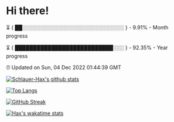 # Hi there!

⏳ { ██░░░░░░░░░░░░░░░░░░░░░░░░░░░░ } - 9.91% - Month progress

⏳ { ███████████████████████████░░░ } - 92.35% - Year progress

⏰ Updated on Sun, 04 Dec 2022 01:44:39 GMT


[![Schlauer-Hax's github stats](https://github-readme-stats.vercel.app/api?username=Schlauer-Hax&show_icons=true&theme=dark&count_private=true)](https://github.com/Schlauer-Hax)


[![Top Langs](https://github-readme-stats.vercel.app/api/top-langs/?username=Schlauer-Hax&layout=compact&theme=dark)](https://github.com/Schlauer-Hax?tab=repositories)

[![GitHub Streak](https://streak-stats.demolab.com?user=Schlauer-Hax&theme=dark)](https://git.io/streak-stats)

[![Hax's wakatime stats](https://github-readme-stats.vercel.app/api/wakatime?username=Hax&theme=dark)](https://wakatime.com/@Hax)

